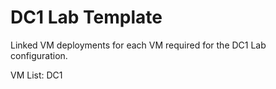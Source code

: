 # DC1 Lab Template
Linked VM deployments for each VM required for the DC1 Lab configuration.

VM List:
DC1

